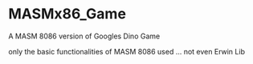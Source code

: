 # MASMx86_Game
A MASM 8086 version of Googles Dino Game

only the basic functionalities of MASM 8086 used ... not even Erwin Lib 


